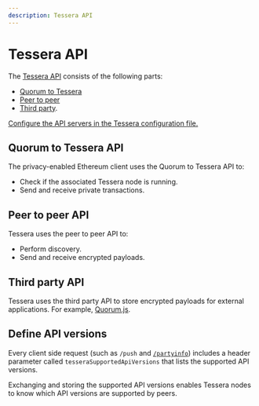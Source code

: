 ```yaml
---
description: Tessera API
---
```


# Tessera API

The [Tessera API](https://consensys.github.io/tessera/) consists of the following parts:

* [Quorum to Tessera](#quorum-to-tessera-api)
* [Peer to peer](#peer-to-peer-api)
* [Third party](#third-party-api).

[Configure the API servers in the Tessera configuration file.](../HowTo/Configure/TesseraAPI.md)

## Quorum to Tessera API

The privacy-enabled Ethereum client uses the Quorum to Tessera API to:

* Check if the associated Tessera node is running.
* Send and receive private transactions.

## Peer to peer API

Tessera uses the peer to peer API to:

* Perform discovery.
* Send and receive encrypted payloads.

## Third party API

Tessera uses the third party API to store encrypted payloads for external applications. For example,
[Quorum.js](https://github.com/consenSys/quorum.js).

## Define API versions

Every client side request (such as `/push` and [`/partyinfo`](https://consensys.github.io/tessera/#operation/broadcastPartyInfo))
includes a header parameter called `tesseraSupportedApiVersions` that lists the supported API versions.

Exchanging and storing the supported API versions enables Tessera nodes to know which API
versions are supported by peers.

